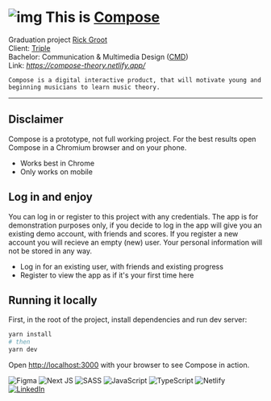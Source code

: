 # ![img](public/favicon.ico) This is [Compose](https://nextjs.org/)

Graduation project [Rick Groot](https://www.linkedin.com/in/r-groot/)  
Client: [Triple](https://www.wearetriple.com/en/)  
Bachelor: Communication & Multimedia Design ([CMD](https://www.cmd-amsterdam.nl/))  
Link: *https://compose-theory.netlify.app/*

`Compose is a digital interactive product, that will motivate young and beginning musicians to learn music theory.`

---

## Disclaimer

Compose is a prototype, not full working project. For the best results open Compose in a Chromium browser and on your phone.

-   Works best in Chrome
-   Only works on mobile

## Log in and enjoy

You can log in or register to this project with any credentials. The app is for demonstration purposes only, if you decide to log in the app will give you an existing demo account, with friends and scores. If you register a new account you will recieve an empty (new) user. Your personal information will not be stored in any way.

-   Log in for an existing user, with friends and existing progress
-   Register to view the app as if it's your first time here

## Running it locally

First, in the root of the project, install dependencies and run dev server:

```bash
yarn install
# then
yarn dev
```

Open [http://localhost:3000](http://localhost:3000) with your browser to see Compose in action.

![Figma](https://img.shields.io/badge/figma-%23F24E1E.svg?style=for-the-badge&logo=figma&logoColor=white) ![Next JS](https://img.shields.io/badge/Next-black?style=for-the-badge&logo=next.js&logoColor=white) ![SASS](https://img.shields.io/badge/SASS-hotpink.svg?style=for-the-badge&logo=SASS&logoColor=white) ![JavaScript](https://img.shields.io/badge/javascript-%23323330.svg?style=for-the-badge&logo=javascript&logoColor=white) ![TypeScript](https://img.shields.io/badge/typescript-%23007ACC.svg?style=for-the-badge&logo=typescript&logoColor=white) ![Netlify](https://img.shields.io/badge/netlify-%23000000.svg?style=for-the-badge&logo=netlify&logoColor=white) [![LinkedIn](https://img.shields.io/badge/linkedin-%230077B5.svg?style=for-the-badge&logo=linkedin&logoColor=white)](https://www.linkedin.com/in/r-groot/)
